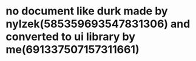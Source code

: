 # no document like durk made by nylzek(585359693547831306) and converted to ui library by me(691337507157311661)
